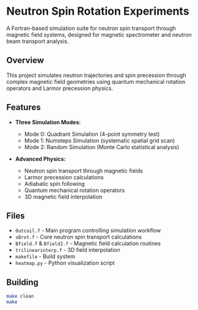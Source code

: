 # Neutron Spin Rotation Experiments

A Fortran-based simulation suite for neutron spin transport through magnetic field systems, designed for magnetic spectrometer and neutron beam transport analysis.

## Overview

This project simulates neutron trajectories and spin precession through complex magnetic field geometries using quantum mechanical rotation operators and Larmor precession physics.

## Features

- **Three Simulation Modes:**
  - Mode 0: Quadrant Simulation (4-point symmetry test)
  - Mode 1: Numsteps Simulation (systematic spatial grid scan)
  - Mode 2: Random Simulation (Monte Carlo statistical analysis)

- **Advanced Physics:**
  - Neutron spin transport through magnetic fields
  - Larmor precession calculations
  - Adiabatic spin following
  - Quantum mechanical rotation operators
  - 3D magnetic field interpolation

## Files

- `Outcoil.f` - Main program controlling simulation workflow
- `sBrot.f` - Core neutron spin transport calculations
- `Bfield.f` & `Bfield2.f` - Magnetic field calculation routines
- `trilinearinterp.f` - 3D field interpolation
- `makefile` - Build system
- `heatmap.py` - Python visualization script

## Building

```bash
make clean
make
